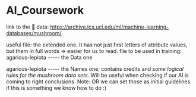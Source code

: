 # AI_Coursework
link to the 🍄 data: https://archive.ics.uci.edu/ml/machine-learning-databases/mushroom/

useful file: the extended one. It has not just first letters of attribute values, but them in full words => easier for us to read.
file to be used in training: agaricus-lepiota ----- the Data one

agaricus-lepiota ----- the Names one; contains credits and *some logical rules for the mushroom data sets*. Will be useful when checking if our AI is coming to right conclusions. 
Note: OR we can set those as initial guidelines if this is something we know how to do :)
